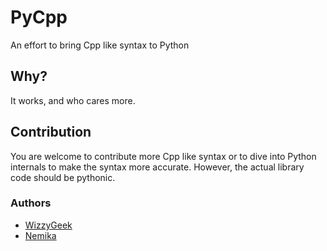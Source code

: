 # PyCpp

An effort to bring Cpp like syntax to Python

## Why?

It works, and who cares more.

## Contribution

You are welcome to contribute more Cpp like syntax or to dive into Python internals to make the syntax more accurate.
However, the actual library code should be pythonic.

### Authors
 - [WizzyGeek](https://github.com/WizzyGeek)
 - [Nemika](https://github.com/Nemika-Haj)
